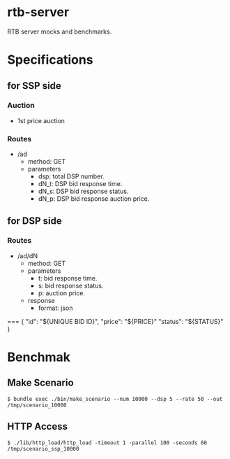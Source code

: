 rtb-server
==========

RTB server mocks and benchmarks.

# Specifications
## for SSP side
### Auction
- 1st price auction

### Routes

- /ad
  - method: GET
  - parameters
      - dsp: total DSP number.
      - dN_t: DSP bid response time.
      - dN_s: DSP bid response status.
      - dN_p: DSP bid response auction price.

## for DSP side
### Routes

- /ad/dN
  - method: GET 
  - parameters
      - t: bid response time.
      - s: bid response status.
      - p: auction price.
  - response
	  - format: json

===
	{
		"id": "${UNIQUE BID ID}",
		"price": "${PRICE}"
		"status": "${STATUS}"
	}

# Benchmak
## Make Scenario
	$ bundle exec ./bin/make_scenario --num 10000 --dsp 5 --rate 50 --out /tmp/scenario_10000
## HTTP Access
    $ ./lib/http_load/http_load -timeout 1 -parallel 100 -seconds 60 /tmp/scenario_ssp_10000
